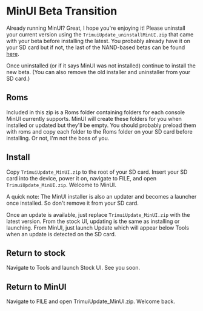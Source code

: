 # MinUI Beta Transition

Already running MinUI? Great, I hope you're enjoying it! Please uninstall your current version using the `TrimuiUpdate_uninstallMinUI.zip` that came with your beta before installing the latest. You probably already have it on your SD card but if not, the last of the NAND-based betas can be found [here][old_beta].

[old_beta]:https://cdn.discordapp.com/attachments/540168599063756802/819049832676720640/MinUI-0.105-20210310-0.zip

Once uninstalled (or if it says MinUI was not installed) continue to install the new beta. (You can also remove the old installer and uninstaller from your SD card.)

## Roms

Included in this zip is a Roms folder containing folders for each console MinUI currently supports. MinUI will create these folders for you when installed or updated but they'll be empty. You should probably preload them with roms and copy each folder to the Roms folder on your SD card before installing. Or not, I'm not the boss of you.

## Install

Copy `TrimuiUpdate_MinUI.zip` to the root of your SD card. Insert your SD card into the device, power it on, navigate to FILE, and open `TrimuiUpdate_MinUI.zip`. Welcome to MinUI.

A quick note: The MinUI installer is also an updater and becomes a launcher once installed. So don't remove it from your SD card. 

Once an update is available, just replace `TrimuiUpdate_MinUI.zip` with the latest version. From the stock UI, updating is the same as installing or launching. From MinUI, just launch Update which will appear below Tools when an update is detected on the SD card.

## Return to stock

Navigate to Tools and launch Stock UI. See you soon.

## Return to MinUI

Navigate to FILE and open TrimuiUpdate_MinUI.zip. Welcome back.